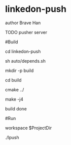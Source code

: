 # linkedon-push

 author Brave Han

 TODO pusher server


#Build

cd linkedon-push

sh auto/depends.sh

mkdir -p build

cd build

cmake ../

make -j4

build done

#Run

workspace $ProjectDir

./lpush


